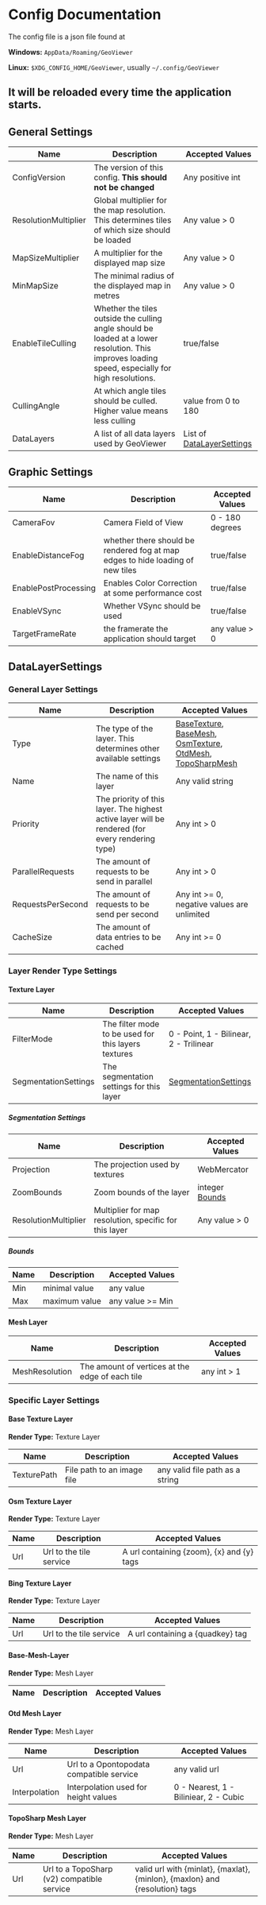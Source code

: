 # Config Documentation
The config file is a json file found at

**Windows:** `AppData/Roaming/GeoViewer`

**Linux:** `$XDG_CONFIG_HOME/GeoViewer`, usually `~/.config/GeoViewer`

It will be reloaded every time the application starts.
---
## General Settings

| Name                 | Description                                                                                                                                       | Accepted Values                                 |
| -------------------- | ------------------------------------------------------------------------------------------------------------------------------------------------- | ----------------------------------------------- |
| ConfigVersion        | The version of this config. **This should not be changed**                                                                                        | Any positive int                                |
| ResolutionMultiplier | Global multiplier for the map resolution. This determines tiles of which size should be loaded                                                    | Any value > 0                                   |
| MapSizeMultiplier    | A multiplier for the displayed map size                                                                                                           | Any value > 0                                   |
| MinMapSize           | The minimal radius of the displayed map in metres                                                                                                 | Any value > 0                                   |
| EnableTileCulling    | Whether the tiles outside the culling angle should be loaded at a lower resolution. This improves loading speed, especially for high resolutions. | true/false                                      |
| CullingAngle         | At which angle tiles should be culled. Higher value means less culling                                                                            | value from 0 to 180                             |
| DataLayers           | A list of all data layers used by GeoViewer                                                                                                       | List of [DataLayerSettings](#datalayersettings) |

## Graphic Settings

| Name | Description | Accepted Values |
|--------|-------------|------------------|
| CameraFov | Camera Field of View | 0 - 180 degrees |
| EnableDistanceFog | whether there should be rendered fog at map edges to hide loading of new tiles | true/false |
| EnablePostProcessing | Enables Color Correction at some performance cost | true/false |
| EnableVSync | Whether VSync should be used | true/false |
| TargetFrameRate | the framerate the application should target | any value > 0 |

## DataLayerSettings


### General Layer Settings

| Name              | Description                                                                                      | Accepted Values                                                                                                                                                        |
| ----------------- | ------------------------------------------------------------------------------------------------ | ---------------------------------------------------------------------------------------------------------------------------------------------------------------------- |
| Type              | The type of the layer. This determines other available settings                                  | [BaseTexture](#base-texture-layer), [BaseMesh](#base-mesh-layer), [OsmTexture](#osm-texture-layer), [OtdMesh](#otd-mesh-layer), [TopoSharpMesh](#topoSharp-mesh-layer) |
| Name              | The name of this layer                                                                           | Any valid string                                                                                                                                                       |
| Priority          | The priority of this layer. The highest active layer will be rendered (for every rendering type) | Any int > 0                                                                                                                                                            |
| ParallelRequests  | The amount of requests to be send in parallel                                                    | Any int > 0                                                                                                                                                            |
| RequestsPerSecond | The amount of requests to be send per second                                                     | Any int >= 0, negative values are unlimited                                                                                                                            |
| CacheSize         | The amount of data entries to be cached                                                          | Any int >= 0                                                                                                                                                           |

### Layer Render Type Settings

#### Texture Layer

| Name                 | Description                                         | Accepted Values                                |
| -------------------- | --------------------------------------------------- | ---------------------------------------------- |
| FilterMode           | The filter mode to be used for this layers textures | 0 - Point, 1 - Bilinear, 2 - Trilinear         |
| SegmentationSettings | The segmentation settings for this layer            | [SegmentationSettings](#segmentation-settings) |

##### Segmentation Settings

| Name                 | Description                                            | Accepted Values           |
| -------------------- | ------------------------------------------------------ | ------------------------- |
| Projection           | The projection used by textures                        | WebMercator               |
| ZoomBounds           | Zoom bounds of the layer                               | integer [Bounds](#bounds) |
| ResolutionMultiplier | Multiplier for map resolution, specific for this layer | Any value > 0             |

##### Bounds

| Name          | Description | Accepted Values |
| ------------- | ----------- | --------------- |
| Min | minimal value | any value |
| Max | maximum value | any value >= Min |

#### Mesh Layer

| Name          | Description | Accepted Values |
| ------------- | ----------- | --------------- |
| MeshResolution | The amount of vertices at the edge of each tile | any int > 1 |

### Specific Layer Settings

#### Base Texture Layer

**Render Type:** Texture Layer

| Name          | Description | Accepted Values |
| ------------- | ----------- | --------------- |
| TexturePath | File path to an image file | any valid file path as a string |

#### Osm Texture Layer

**Render Type:** Texture Layer

| Name | Description             | Accepted Values                           |
| ---- | ----------------------- | ----------------------------------------- |
| Url  | Url to the tile service | A url containing {zoom}, {x} and {y} tags |

#### Bing Texture Layer

**Render Type:** Texture Layer

| Name | Description             | Accepted Values                           |
| ---- | ----------------------- | ----------------------------------------- |
| Url  | Url to the tile service | A url containing a {quadkey} tag |

####  Base-Mesh-Layer

**Render Type:** Mesh Layer

| Name          | Description | Accepted Values |
| ------------- | ----------- | --------------- |

#### Otd Mesh Layer

**Render Type:** Mesh Layer

| Name          | Description | Accepted Values |
| ------------- | ----------- | --------------- |
| Url | Url to a Opontopodata compatible service | any valid url |
| Interpolation | Interpolation used for height values | 0 - Nearest, 1 - Biliniear, 2 - Cubic |

#### TopoSharp Mesh Layer

**Render Type:** Mesh Layer

| Name          | Description | Accepted Values |
| ------------- | ----------- | --------------- |
| Url | Url to a TopoSharp (v2) compatible service | valid url with {minlat}, {maxlat}, {minlon}, {maxlon} and {resolution} tags |
